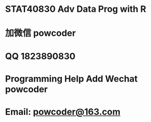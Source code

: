 # STAT40830 Adv Data Prog with R
# 加微信 powcoder

# QQ 1823890830

# Programming Help Add Wechat powcoder

# Email: powcoder@163.com

